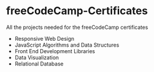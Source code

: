 # freeCodeCamp-Certificates

All the projects needed for the freeCodeCamp certificates

- Responsive Web Design
- JavaScript Algorithms and Data Structures
- Front End Development Libraries
- Data Visualization
- Relational Database
